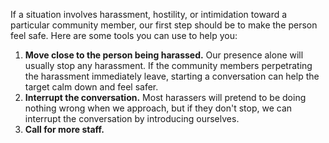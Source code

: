 If a situation involves harassment, hostility, or intimidation toward a particular community member, our first step
should be to make the person feel safe. Here are some tools you can use to help you:

1. **Move close to the person being harassed.** Our presence alone will usually stop any harassment. If the community
   members perpetrating the harassment immediately leave, starting a conversation can help the target calm down and
   feel safer.
2. **Interrupt the conversation.** Most harassers will pretend to be doing nothing wrong when we approach, but if they
   don't stop, we can interrupt the conversation by introducing ourselves.
3. **Call for more staff.**
